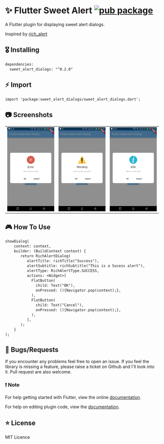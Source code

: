 # ✨ Flutter Sweet Alert [![pub package](https://img.shields.io/pub/v/sweet_alert_dialogs.svg)](https://pub.dartlang.org/packages/sweet_alert_dialogs)

A Flutter plugin for displaying sweet alert dialogs.

Inspired by [rich_alert](https://github.com/thedejifab/rich_alert)


## 🎖 Installing
```
dependencies:
  sweet_alert_dialogs: "^0.2.0"
```

## ⚡️ Import
```
import 'package:sweet_alert_dialogs/sweet_alert_dialogs.dart';
```

## 📷 Screenshots

<table>
  <tr>
    <td align="center">
      <img src="screenshots/1.jpg" width="250px">
    </td>
    <td align="center">
      <img src="screenshots/2.jpg" width="250px">
    </td>
    <td align="center">
      <img src="screenshots/3.jpg" width="250px">
    </td>
  </tr>
</table>

## 🎮 How To Use

```
showDialog(
    context: context,
    builder: (BuildContext context) {
       return RichAlertDialog(
          alertTitle: richTitle("Success"),
          alertSubtitle: richSubtitle("This is a Sucess alert"),
          alertType: RichAlertType.SUCCESS,
          actions: <Widget>[
            FlatButton(
              child: Text("OK"),
              onPressed: (){Navigator.pop(context);},
            ),
            FlatButton(
              child: Text("Cancel"),
              onPressed: (){Navigator.pop(context);},
            ),
          ],
       );
    }
);
```

## 🐛 Bugs/Requests

If you encounter any problems feel free to open an issue. If you feel the library is
missing a feature, please raise a ticket on Github and I'll look into it.
Pull request are also welcome.

### ❗️ Note

For help getting started with Flutter, view the online
[documentation](https://flutter.io/).

For help on editing plugin code, view the [documentation](https://flutter.io/platform-plugins/#edit-code).

## ⭐️ License
MIT Licence